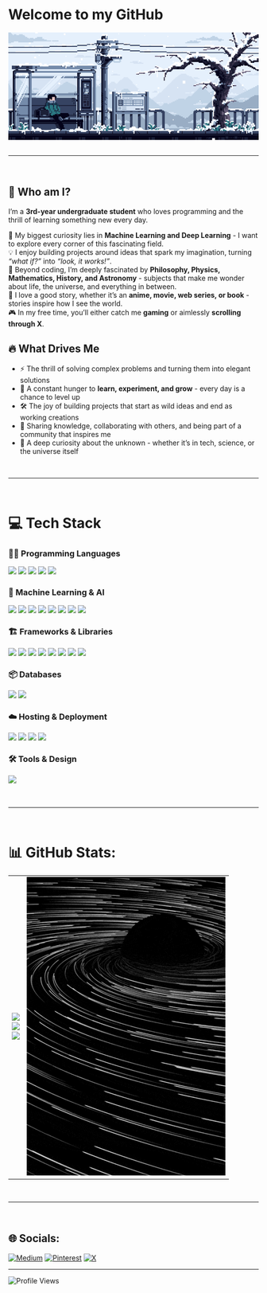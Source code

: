 #  Welcome to my GitHub

<div align="center">
<img hight="400" width="1200" alt="GIF" align="center" src="assets/PixeLɑnd ◇.gif">
</div>

<br/>
<hr/>
<br/>

## 🌌 Who am I?  

I’m a **3rd-year undergraduate student** who loves programming and the thrill of learning something new every day.

🚀 My biggest curiosity lies in **Machine Learning and Deep Learning** - I want to explore every corner of this fascinating field.  
💡 I enjoy building projects around ideas that spark my imagination, turning *“what if?”* into *“look, it works!”*.  
🌠 Beyond coding, I’m deeply fascinated by **Philosophy, Physics, Mathematics, History, and Astronomy** - subjects that make me wonder about life, the universe, and everything in between.  
📖 I love a good story, whether it’s an **anime, movie, web series, or book** - stories inspire how I see the world.  
🎮 In my free time, you’ll either catch me **gaming** or aimlessly **scrolling through X**.  



## 🔥 What Drives Me  

- ⚡ The thrill of solving complex problems and turning them into elegant solutions  
- 🌱 A constant hunger to **learn, experiment, and grow** - every day is a chance to level up  
- 🛠️ The joy of building projects that start as wild ideas and end as working creations  
- 🤝 Sharing knowledge, collaborating with others, and being part of a community that inspires me  
- 🌌 A deep curiosity about the unknown - whether it’s in tech, science, or the universe itself  


<br/>
<hr/>
<br/>

# 💻 Tech Stack

### 🧑‍💻 Programming Languages  
<p>
  <img src="https://img.shields.io/badge/python-3670A0?style=for-the-badge&logo=python&logoColor=ffdd54" />
  <img src="https://img.shields.io/badge/javascript-%23323330.svg?style=for-the-badge&logo=javascript&logoColor=%23F7DF1E" />
  <img src="https://img.shields.io/badge/typescript-%23007ACC.svg?style=for-the-badge&logo=typescript&logoColor=white" />
  <img src="https://img.shields.io/badge/html5-%23E34F26.svg?style=for-the-badge&logo=html5&logoColor=white" />
  <img src="https://img.shields.io/badge/css3-%231572B6.svg?style=for-the-badge&logo=css3&logoColor=white" />
</p>

### 🧠 Machine Learning & AI  
<p>
  <img src="https://img.shields.io/badge/TensorFlow-%23FF6F00.svg?style=for-the-badge&logo=TensorFlow&logoColor=white" />
  <img src="https://img.shields.io/badge/PyTorch-%23EE4C2C.svg?style=for-the-badge&logo=PyTorch&logoColor=white" />
  <img src="https://img.shields.io/badge/Keras-%23D00000.svg?style=for-the-badge&logo=Keras&logoColor=white" />
  <img src="https://img.shields.io/badge/scikit--learn-%23F7931E.svg?style=for-the-badge&logo=scikit-learn&logoColor=white" />
  <img src="https://img.shields.io/badge/SciPy-%230C55A5.svg?style=for-the-badge&logo=scipy&logoColor=%white" />
  <img src="https://img.shields.io/badge/numpy-%23013243.svg?style=for-the-badge&logo=numpy&logoColor=white" />
  <img src="https://img.shields.io/badge/pandas-%23150458.svg?style=for-the-badge&logo=pandas&logoColor=white" />
  <img src="https://img.shields.io/badge/Matplotlib-%23ffffff.svg?style=for-the-badge&logo=Matplotlib&logoColor=black" />
</p>

### 🏗️ Frameworks & Libraries  
<p>
  <img src="https://img.shields.io/badge/react-%2320232a.svg?style=for-the-badge&logo=react&logoColor=%2361DAFB" />
  <img src="https://img.shields.io/badge/Next-black?style=for-the-badge&logo=next.js&logoColor=white" />
  <img src="https://img.shields.io/badge/node.js-6DA55F?style=for-the-badge&logo=node.js&logoColor=white" />
  <img src="https://img.shields.io/badge/express.js-%23404d59.svg?style=for-the-badge&logo=express&logoColor=%2361DAFB" />
  <img src="https://img.shields.io/badge/vite-%23646CFF.svg?style=for-the-badge&logo=vite&logoColor=white" />
  <img src="https://img.shields.io/badge/tailwindcss-%2338B2AC.svg?style=for-the-badge&logo=tailwind-css&logoColor=white" />
  <img src="https://img.shields.io/badge/Socket.io-black?style=for-the-badge&logo=socket.io&badgeColor=010101" />
  <img src="https://img.shields.io/badge/Streamlit-%23FE4B4B.svg?style=for-the-badge&logo=streamlit&logoColor=white" />
</p>

### 📦 Databases  
<p>
  <img src="https://img.shields.io/badge/MongoDB-%234ea94b.svg?style=for-the-badge&logo=mongodb&logoColor=white" />
  <img src="https://img.shields.io/badge/postgres-%23316192.svg?style=for-the-badge&logo=postgresql&logoColor=white" />
</p>

### ☁️ Hosting & Deployment  
<p>
  <img src="https://img.shields.io/badge/vercel-%23000000.svg?style=for-the-badge&logo=vercel&logoColor=white" />
  <img src="https://img.shields.io/badge/netlify-%23000000.svg?style=for-the-badge&logo=netlify&logoColor=#00C7B7" />
  <img src="https://img.shields.io/badge/Render-%46E3B7.svg?style=for-the-badge&logo=render&logoColor=white" />
  <img src="https://img.shields.io/badge/heroku-%23430098.svg?style=for-the-badge&logo=heroku&logoColor=white" />
</p>

### 🛠️ Tools & Design  
<p>
  <img src="https://img.shields.io/badge/Canva-%2300C4CC.svg?style=for-the-badge&logo=Canva&logoColor=white" />
</p>

<br/>
<hr/>
<br/>


# 📊 GitHub Stats:

<table>
  <tr>
    <td>
      <img src="https://github-readme-stats.vercel.app/api?username=KnoxCodes&theme=gotham&hide_border=false&include_all_commits=false&count_private=false" />
      <br/>
      <img src="https://nirzak-streak-stats.vercel.app/?user=KnoxCodes&theme=gotham&hide_border=false" />
      <br/>
      <img src="https://github-readme-stats.vercel.app/api/top-langs/?username=KnoxCodes&theme=gotham&hide_border=false&include_all_commits=false&count_private=false&layout=compact" />
    </td>
    <td>
      <img src="assets/blackhole.gif" alt="GIF" width="400" />
    </td>
  </tr>
</table>

<br/>
<hr/>
<br/>

## 🌐 Socials:
[![Medium](https://img.shields.io/badge/Medium-12100E?logo=medium&logoColor=white)](https://medium.com/@knox_codes) [![Pinterest](https://img.shields.io/badge/Pinterest-%23E60023.svg?logo=Pinterest&logoColor=white)](https://pinterest.com/knoxveyr) [![X](https://img.shields.io/badge/X-black.svg?logo=X&logoColor=white)](https://x.com/Knox_Codes) 

<hr/>

![Profile Views](https://komarev.com/ghpvc/?username=KnoxCodes&color=blueviolet&style=flat-square)

<!-- Proudly created with GPRM ( https://gprm.itsvg.in ) -->

